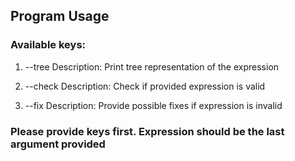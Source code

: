 ## Program Usage

### Available keys:

1) --tree
   Description: Print tree representation of the expression

2) --check
   Description: Check if provided expression is valid

3) --fix
   Description: Provide possible fixes if expression is invalid

### Please provide keys first. Expression should be the last argument provided